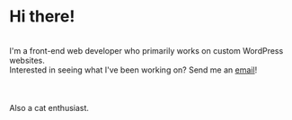 <h1>Hi there! </h1>
<br>
I'm a front-end web developer who primarily works on custom WordPress websites.
<br>
Interested in seeing what I've been working on? Send me an <a href="mailto:seliyang@gmail.com">email</a>!
<br><br><br><br>
Also a cat enthusiast.
<br><br>


<!---
nyanbeans/nyanbeans is a ✨ special ✨ repository because its `README.md` (this file) appears on your GitHub profile.
You can click the Preview link to take a look at your changes.
--->

